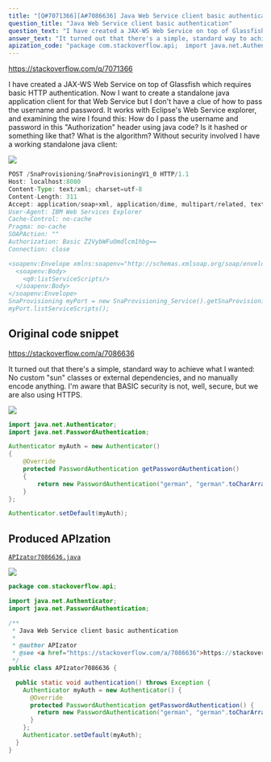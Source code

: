 ```yaml
---
title: "[Q#7071366][A#7086636] Java Web Service client basic authentication"
question_title: "Java Web Service client basic authentication"
question_text: "I have created a JAX-WS Web Service on top of Glassfish which requires basic HTTP authentication. Now I want to create a standalone java application client for that Web Service but I don't have a clue of how to pass the username and password. It works with Eclipse's Web Service explorer, and examining the wire I found this: How do I pass the username and password in this \"Authorization\" header using java code? Is it hashed or something like that? What is the algorithm? Without security involved I have a working standalone java client:"
answer_text: "It turned out that there's a simple, standard way to achieve what I wanted: No custom \"sun\" classes or external dependencies, and no manually encode anything. I'm aware that BASIC security is not, well, secure, but we are also using HTTPS."
apization_code: "package com.stackoverflow.api;  import java.net.Authenticator; import java.net.PasswordAuthentication;  /**  * Java Web Service client basic authentication  *  * @author APIzator  * @see <a href=\"https://stackoverflow.com/a/7086636\">https://stackoverflow.com/a/7086636</a>  */ public class APIzator7086636 {    public static void authentication() throws Exception {     Authenticator myAuth = new Authenticator() {       @Override       protected PasswordAuthentication getPasswordAuthentication() {         return new PasswordAuthentication(\"german\", \"german\".toCharArray());       }     };     Authenticator.setDefault(myAuth);   } }"
---
```


https://stackoverflow.com/q/7071366

I have created a JAX-WS Web Service on top of Glassfish which requires basic HTTP authentication.
Now I want to create a standalone java application client for that Web Service but I don&#x27;t have a clue of how to pass the username and password.
It works with Eclipse&#x27;s Web Service explorer, and examining the wire I found this:
How do I pass the username and password in this &quot;Authorization&quot; header using java code? Is it hashed or something like that? What is the algorithm?
Without security involved I have a working standalone java client:


<div class="code-logo"><img src="/stackoverflow.png" /></div>

```java
POST /SnaProvisioning/SnaProvisioningV1_0 HTTP/1.1
Host: localhost:8080
Content-Type: text/xml; charset=utf-8
Content-Length: 311
Accept: application/soap+xml, application/dime, multipart/related, text/*
User-Agent: IBM Web Services Explorer
Cache-Control: no-cache
Pragma: no-cache
SOAPAction: ""
Authorization: Basic Z2VybWFuOmdlcm1hbg==
Connection: close

<soapenv:Envelope xmlns:soapenv="http://schemas.xmlsoap.org/soap/envelope/" xmlns:q0="http://ngin.ericsson.com/sna/types/v1.0" xmlns:xsd="http://www.w3.org/2001/XMLSchema" xmlns:xsi="http://www.w3.org/2001/XMLSchema-instance">
  <soapenv:Body>
    <q0:listServiceScripts/>
  </soapenv:Body>
</soapenv:Envelope>
SnaProvisioning myPort = new SnaProvisioning_Service().getSnaProvisioningV10Port();
myPort.listServiceScripts();
```


## Original code snippet

https://stackoverflow.com/a/7086636

It turned out that there&#x27;s a simple, standard way to achieve what I wanted:
No custom &quot;sun&quot; classes or external dependencies, and no manually encode anything.
I&#x27;m aware that BASIC security is not, well, secure, but we are also using HTTPS.

<div class="code-logo"><img src="/stackoverflow.png" /></div>

```java
import java.net.Authenticator;
import java.net.PasswordAuthentication;

Authenticator myAuth = new Authenticator() 
{
    @Override
    protected PasswordAuthentication getPasswordAuthentication()
    {
        return new PasswordAuthentication("german", "german".toCharArray());
    }
};

Authenticator.setDefault(myAuth);
```

## Produced APIzation

[`APIzator7086636.java`](https://github.com/pasqualesalza/apization-temp/raw/main/data/search/APIzator7086636.java)

<div class="code-logo"><img src="/apizator.png" /></div>

```java
package com.stackoverflow.api;

import java.net.Authenticator;
import java.net.PasswordAuthentication;

/**
 * Java Web Service client basic authentication
 *
 * @author APIzator
 * @see <a href="https://stackoverflow.com/a/7086636">https://stackoverflow.com/a/7086636</a>
 */
public class APIzator7086636 {

  public static void authentication() throws Exception {
    Authenticator myAuth = new Authenticator() {
      @Override
      protected PasswordAuthentication getPasswordAuthentication() {
        return new PasswordAuthentication("german", "german".toCharArray());
      }
    };
    Authenticator.setDefault(myAuth);
  }
}

```